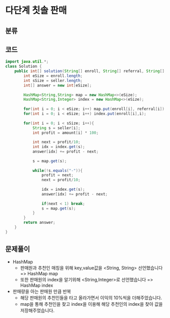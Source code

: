 # 다단계 칫솔 판매

## 분류

## 코드
```java
import java.util.*;
class Solution {
    public int[] solution(String[] enroll, String[] referral, String[] seller, int[] amount) {
        int eSize = enroll.length;
        int sSize = seller.length;
        int[] answer = new int[eSize];
        
        HashMap<String,String> map = new HashMap<>(eSize); 
        HashMap<String,Integer> index = new HashMap<>(eSize);
        
        for(int i = 0; i < eSize; i++) map.put(enroll[i], referral[i]);
        for(int i = 0; i < eSize; i++) index.put(enroll[i],i);
              
        for(int i = 0; i < sSize; i++){
            String s = seller[i];
            int profit = amount[i] * 100;
            
            int next = profit/10;
            int idx = index.get(s);
            answer[idx] += profit - next;
            
            s = map.get(s);
            
            while(!s.equals("-")){
                profit = next;
                next = profit/10;
                
                idx = index.get(s);
                answer[idx] += profit - next;
                
                if(next < 1) break;
                s = map.get(s);
            }                        
        }
        return answer;
    }
}
```

## 문제풀이

- HashMap
  - 판매원과 추천인 매칭을 위해 key,value값을 <String, String> 선언했습니다 => HashMap map
  - 또한 판매원의 index을 알기위해 <String,Integer>로 선언했습니다 => HashMap index
- 판매량을 아는 판매원 만큼 반복
  - 해당 판매원의 추천인들을 타고 올라가면서 이익의 10%씩을 더해주었습니다.
  - map을 통해 추천인을 찾고 index을 이용해 해당 추천인의 index을 찾아 값을 저장해주었습니다.
